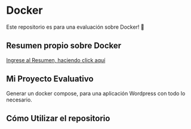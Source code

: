 # Docker

Este repositorio es para una evaluación sobre Docker! 🐳

## Resumen propio sobre Docker

[Ingrese al Resumen, haciendo click aquí](https://ten-shirt-728.notion.site/Docker-b13141cd284d4f3db86a8a52411d41f9?pvs=4)

## Mi Proyecto Evaluativo

Generar un docker compose, para una aplicación Wordpress con todo lo necesario.

## Cómo Utilizar el repositorio

